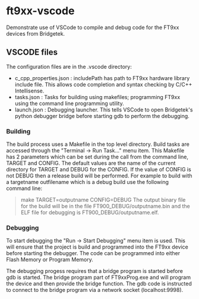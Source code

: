 # ft9xx-vscode
Demonstrate use of VSCode to compile and debug code for the FT9xx devices from Bridgetek.

## VSCODE files

The configuration files are in the .vscode directory:
- c_cpp_properties.json : includePath has path to FT9xx hardware library include file. This allows code completion and syntax checking by C/C++ Intellisense.
- tasks.json : Tasks for building using makefiles; programming FT9xx using the command line programming utility. 
- launch.json : Debugging launcher. This tells VSCode to open Bridgetek's python debugger bridge before starting gdb to perform the debugging.

### Building

The build process uses a Makefile in the top level directory. 
Build tasks are accessed through the "Terminal -> Run Task..." menu item.
This Makefile has 2 parameters which can be set during the call from the command line, TARGET and CONFIG. The default values are the name of the current directory for TARGET and DEBUG for the CONFIG. If the value of CONFIG is not DEBUG then a release build will be performed. For example to build with a targetname outfilename which is a debug build use the following command line:
> make TARGET=outputname CONFIG=DEBUG
The output binary file for the build will be in the file FT900_DEBUG/outputname.bin and the ELF file for debugging is FT900_DEBUG/outputname.elf.

### Debugging

To start debugging the "Run -> Start Debugging" menu item is used. This will ensure that the project is build and programmed into the FT9xx device before starting the debugger. The code can be programmed into either Flash Memory or Program Memory. 

The debugging progess requires that a bridge program is started before gdb is started. The bridge program part of FT9xxProg.exe and will program the device and then provide the bridge function. The gdb code is instructed to connect to the bridge program via a network socket (localhost:9998).

